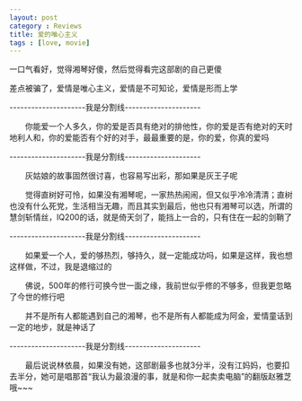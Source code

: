 ```yaml
---
layout: post
category : Reviews
title: 爱的唯心主义
tags : [love, movie]
---
```




一口气看好，觉得湘琴好傻，然后觉得看完这部剧的自己更傻 

差点被骗了，爱情是唯心主义，爱情是不可知论，爱情是形而上学 



---------------------我是分割线---------------------

　　你能爱一个人多久，你的爱是否具有绝对的排他性，你的爱是否有绝对的天时地利人和，你的爱能否有个好的对手，最最重要的是，你的爱，你真的爱吗 

---------------------我是分割线--------------------- 

　　灰姑娘的故事固然很讨喜，也容易写出彩，那如果是灰王子呢

　　觉得直树好可怜，如果没有湘琴呢，一家热热闹闹，但又似乎冷冷清清；直树也没有什么死党，生活相当无趣，而且其实到最后，他也只有湘琴可以选，所谓的慧剑斩情丝，IQ200的话，就是倚天剑了，能挡上一合的，只有住在一起的剑鞘了 

---------------------我是分割线--------------------- 

　　如果爱一个人，爱的够热烈，够持久，就一定能成功吗，如果是这样，我也想这样做，不过，我是退缩过的 

　　佛说，500年的修行可换今世一面之缘，我前世似乎修的不够多，但我更忽略了今世的修行吧 

　　并不是所有人都能遇到自己的湘琴，也不是所有人都能成为阿金，爱情童话到一定的地步，就是神话了 

---------------------我是分割线--------------------- 

　　最后说说林依晨，如果没有她，这部剧最多也就3分半，没有江妈妈，也要扣去半分，她可是唱那首“我认为最浪漫的事，就是和你一起卖卖电脑”的翻版赵雅芝哦~~~
